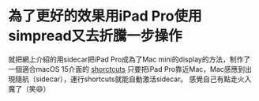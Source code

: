 # 為了更好的效果用iPad Pro使用simpread又去折騰一步操作
就把網上介紹的用sidecar把iPad Pro成為了Mac mini的display的方法，制作了一個適合macOS 15介面的
[shorctcuts](https://www.icloud.com/shortcuts/1d56e96f95b2491e88fe9d19f707a5c0)
只要把iPad Pro靠近Mac，Mac感應到出現隨航（sidecar），運行shortcuts就能自動激活sidecar。
感覺自己有點走火入魔了（笑😄）
